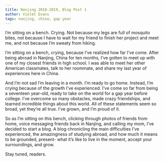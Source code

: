 ```yaml
---
title: Nanjing 2018-2019, Blog Post 1
author: Violet Evans
tags: nanjing, china, gap year
---
```


I’m sitting on a bench. Crying. Not because my legs are full of mosquito bites, not because I have to wait for my friend to finish her project and meet me, and not because I’m sweaty from hiking. 

I’m sitting on a bench, crying, because I’ve realized how far I’ve come. After being abroad in Nanjing, China for ten months, I’ve gotten to meet up with one of my closest friends in high school. I was able to meet her other American classmates, talk to her roommate, and share my last year of experiences here in China. 

And I’m not sad I’m leaving in a month. I’m ready to go home. Instead, I’m crying because of the growth I’ve experienced. I’ve come so far from being a seventeen year-old, ready to take on the world for a gap year before college. I’ve overcome so many obstacles, made crazy friendships, and learned incredible things about this world. All of these statements seem so broad, yet they’re all true. I’ve grown, and I’m proud of it. 

So as I’m sitting on this bench, clicking through photos of friends from home, voice messaging friends back in Nanjing, and calling my mom, I’ve decided to start a blog. A blog chronicling the main difficulties I’ve experienced, the amazingness of studying abroad, and how much it means to be grounded, present- what it’s like to live in the moment, accept your surroundings, and grow. 

Stay tuned, readers.